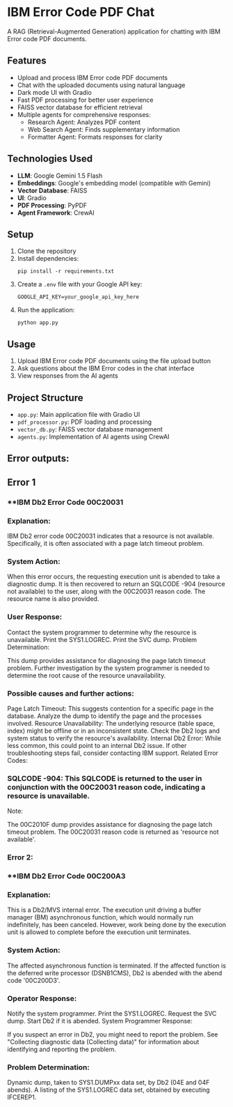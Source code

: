 # IBM Error Code PDF Chat

A RAG (Retrieval-Augmented Generation) application for chatting with IBM Error code PDF documents.

## Features

- Upload and process IBM Error code PDF documents
- Chat with the uploaded documents using natural language
- Dark mode UI with Gradio
- Fast PDF processing for better user experience
- FAISS vector database for efficient retrieval
- Multiple agents for comprehensive responses:
  - Research Agent: Analyzes PDF content
  - Web Search Agent: Finds supplementary information
  - Formatter Agent: Formats responses for clarity

## Technologies Used

- **LLM**: Google Gemini 1.5 Flash
- **Embeddings**: Google's embedding model (compatible with Gemini)
- **Vector Database**: FAISS
- **UI**: Gradio
- **PDF Processing**: PyPDF
- **Agent Framework**: CrewAI

## Setup

1. Clone the repository
2. Install dependencies:
   ```
   pip install -r requirements.txt
   ```
3. Create a `.env` file with your Google API key:
   ```
   GOOGLE_API_KEY=your_google_api_key_here
   ```
4. Run the application:
   ```
   python app.py
   ```

## Usage

1. Upload IBM Error code PDF documents using the file upload button
2. Ask questions about the IBM Error codes in the chat interface
3. View responses from the AI agents

## Project Structure

- `app.py`: Main application file with Gradio UI
- `pdf_processor.py`: PDF loading and processing
- `vector_db.py`: FAISS vector database management
- `agents.py`: Implementation of AI agents using CrewAI

##  Error outputs:

##  Error 1
###  **IBM Db2 Error Code 00C20031

###  Explanation:

IBM Db2 error code 00C20031 indicates that a resource is not available. Specifically, it is often associated with a page latch timeout problem.

###  System Action:

When this error occurs, the requesting execution unit is abended to take a diagnostic dump. It is then recovered to return an SQLCODE -904 (resource not available) to the user, along with the 00C20031 reason code. The resource name is also provided.

###  User Response:

Contact the system programmer to determine why the resource is unavailable.
Print the SYS1.LOGREC.
Print the SVC dump.
Problem Determination:

This dump provides assistance for diagnosing the page latch timeout problem. Further investigation by the system programmer is needed to determine the root cause of the resource unavailability.

###  Possible causes and further actions:

Page Latch Timeout: This suggests contention for a specific page in the database. Analyze the dump to identify the page and the processes involved.
Resource Unavailability: The underlying resource (table space, index) might be offline or in an inconsistent state. Check the Db2 logs and system status to verify the resource's availability.
Internal Db2 Error: While less common, this could point to an internal Db2 issue. If other troubleshooting steps fail, consider contacting IBM support.
Related Error Codes:

###  SQLCODE -904: This SQLCODE is returned to the user in conjunction with the 00C20031 reason code, indicating a resource is unavailable.
Note:

The 00C2010F dump provides assistance for diagnosing the page latch timeout problem. The 00C20031 reason code is returned as 'resource not available'.

###  Error 2:

###  **IBM Db2 Error Code 00C200A3

###  Explanation:

This is a Db2/MVS internal error. The execution unit driving a buffer manager (BM) asynchronous function, which would normally run indefinitely, has been canceled. However, work being done by the execution unit is allowed to complete before the execution unit terminates.

###  System Action:

The affected asynchronous function is terminated. If the affected function is the deferred write processor (DSNB1CMS), Db2 is abended with the abend code '00C200D3'.

### Operator Response:

Notify the system programmer.
Print the SYS1.LOGREC.
Request the SVC dump.
Start Db2 if it is abended.
System Programmer Response:

If you suspect an error in Db2, you might need to report the problem. See "Collecting diagnostic data (Collecting data)" for information about identifying and reporting the problem.

###  Problem Determination:

Dynamic dump, taken to SYS1.DUMPxx data set, by Db2 (04E and 04F abends).
A listing of the SYS1.LOGREC data set, obtained by executing IFCEREP1.


